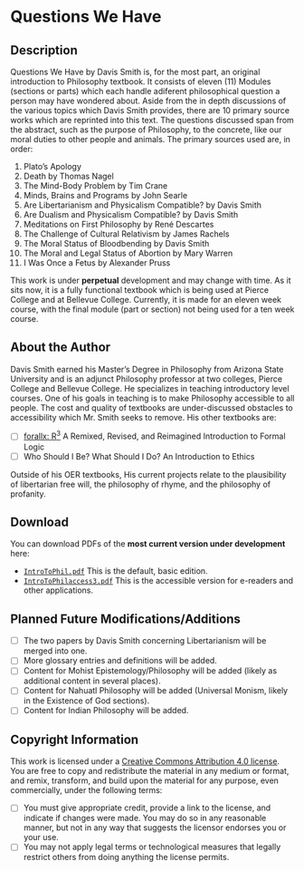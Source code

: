 # Questions We Have

## Description

Questions We Have by Davis Smith is, for the most part, an original introduction to Philosophy textbook. It consists of eleven (11) Modules (sections or parts) 
which each handle adiferent philosophical question a person may have wondered about. Aside from the in depth discussions of the various topics which Davis Smith 
provides, there are 10 primary source works which are reprinted into this text. The questions discussed span from the abstract, such as the purpose of Philosophy, 
to the concrete, like our moral duties to other people and animals. The primary sources used are, in order:

1. Plato’s Apology
2. Death by Thomas Nagel
3. The Mind-Body Problem by Tim Crane
4. Minds, Brains and Programs by John Searle
5. Are Libertarianism and Physicalism Compatible? by Davis Smith
6. Are Dualism and Physicalism Compatible? by Davis Smith
7. Meditations on First Philosophy by René Descartes
8. The Challenge of Cultural Relativism by James Rachels
9. The Moral Status of Bloodbending by Davis Smith
10. The Moral and Legal Status of Abortion by Mary Warren
11. I Was Once a Fetus by Alexander Pruss

This work is under **perpetual** development and may change with time. As it sits now, it is a fully functional textbook which is being used at Pierce College and at Bellevue College. 
Currently, it is made for an eleven week course, with the final module (part or section) not being used for a ten week course. 

## About the Author

Davis Smith earned his Master’s Degree in Philosophy from Arizona State University and is an adjunct Philosophy professor at two colleges, Pierce College and Bellevue College. 
He specializes in teaching introductory level courses. One of his goals in teaching is to make Philosophy
accessible to all people. The cost and quality of textbooks are under-discussed obstacles to accessibility which Mr. Smith seeks to remove. His other textbooks are: 

- [ ] [forallx: R<sup>3</sup>](https://github.com/ProfDavisSmith/forallxR3/blob/main/forallxd.pdf) A Remixed, Revised, and Reimagined Introduction to Formal Logic
- [ ] Who Should I Be? What Should I Do? An Introduction to Ethics 

Outside of his OER textbooks,
His current projects relate to the plausibility of libertarian free will, the philosophy of rhyme, and the philosophy of profanity.

## Download 
You can download PDFs of the **most current version under development** here:

- [`IntroToPhil.pdf`](https://github.com/ProfDavisSmith/QuestionsWeHave/blob/main/IntroToPhil.pdf)
  This is the default, basic edition.
- [`IntroToPhilaccess3.pdf`](https://github.com/ProfDavisSmith/QuestionsWeHave/blob/main/IntroToPhilaccess3.pdf)
  This is the accessible version for e-readers and other applications.

## Planned Future Modifications/Additions

- [ ] The two papers by Davis Smith concerning Libertarianism
will be merged into one.
- [ ] More glossary entries and definitions will be added.
- [ ] Content for Mohist Epistemology/Philosophy will be added (likely as additional content in several places). 
- [ ] Content for Nahuatl Philosophy will be added (Universal Monism, likely in the Existence of God sections).
- [ ] Content for Indian Philosophy will be added.

## Copyright Information
This work is licensed under a [Creative Commons Attribution 4.0 license](https://creativecommons.org/licenses/by/4.0/). You are free to copy and redistribute the material in any medium or format, and remix, transform, and build
upon the material for any purpose, even commercially, under
the following terms:
- [ ] You must give appropriate credit, provide a link to the
license, and indicate if changes were made. You may do
so in any reasonable manner, but not in any way that
suggests the licensor endorses you or your use.
- [ ] You may not apply legal terms or technological measures
that legally restrict others from doing anything the license
permits.
